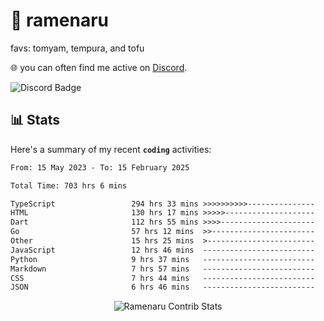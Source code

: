 # 🍜 ramenaru
favs: tomyam, tempura, and tofu

🌐 you can often find me active on [Discord](https://discordapp.com/users/503291004200157185).

![Discord Badge](https://dcbadge.vercel.app/api/shield/503291004200157185)

## 📊 Stats

Here's a summary of my recent **`coding`** activities:

<!--START_SECTION:waka-->

```txt
From: 15 May 2023 - To: 15 February 2025

Total Time: 703 hrs 6 mins

TypeScript                 294 hrs 33 mins >>>>>>>>>>---------------   41.89 %
HTML                       130 hrs 17 mins >>>>>--------------------   18.53 %
Dart                       112 hrs 55 mins >>>>---------------------   16.06 %
Go                         57 hrs 12 mins  >>-----------------------   08.14 %
Other                      15 hrs 25 mins  >------------------------   02.19 %
JavaScript                 12 hrs 46 mins  -------------------------   01.82 %
Python                     9 hrs 37 mins   -------------------------   01.37 %
Markdown                   7 hrs 57 mins   -------------------------   01.13 %
CSS                        7 hrs 44 mins   -------------------------   01.10 %
JSON                       6 hrs 46 mins   -------------------------   00.96 %
```

<!--END_SECTION:waka-->

<div style="text-align: center;">
   <img align="center" src="https://github-readme-streak-stats.herokuapp.com/?user=Ramenaru&theme=dark&card_width=520" alt="Ramenaru Contrib Stats" />
</div>

